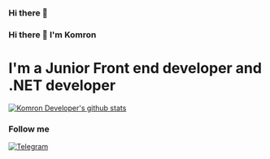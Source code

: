 ### Hi there 👋

<!--
**KomronSharpist/KomronSharpist** is a ✨ _special_ ✨ repository because its `README.md` (this file) appears on your GitHub profile.

Here are some ideas to get you started:

- 🔭 I’m currently working on ...
- 🌱 I’m currently learning ...
- 👯 I’m looking to collaborate on ...
- 🤔 I’m looking for help with ...
- 💬 Ask me about ...
- 📫 How to reach me: ...
- 😄 Pronouns: ...
- ⚡ Fun fact: ...
-->

### Hi there 👋 I'm Komron

# I'm a Junior Front end developer and .NET developer
[![Komron Developer's github stats ](https://github-readme-stats.vercel.app/api?username=KomronSharpist&show_icons=true&theme=dark)](https://github.com/KomronSharpist/github-readme-stats)

### Follow me

[![Telegram](https://img.shields.io/badge/Telegram-090909?style=for-the-badge&logo=Telegram&logoColor=#1DA1F2)](https://t.me/dotnet_sharpist)

